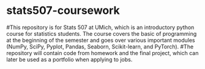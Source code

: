 # stats507-coursework
#This repository is for Stats 507 at UMich, which is an introductory python course for statistics students. The course covers the basic of programming at the beginning of the semester and goes over various important modules (NumPy, SciPy, Pyplot, Pandas, Seaborn, Scikit-learn, and PyTorch).
#The repository will contain code from homework and the final project, which can later be used as a portfolio when applying to jobs.
